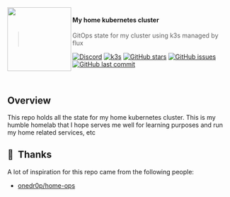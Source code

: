 <img src="https://cdn2.iconfinder.com/data/icons/mixd/512/16_kubernetes-512.png" align="left" width="144px" height="144px"/>

#### My home kubernetes cluster
> GitOps state for my cluster using k3s managed by flux

[![Discord](https://img.shields.io/badge/discord-chat-7289DA.svg?maxAge=60&style=flat-square)](https://discord.gg/DNCynrJ)
[![k3s](https://img.shields.io/badge/k3s-v1.30.0-orange?style=flat-square)](https://k3s.io/)
[![GitHub stars](https://img.shields.io/github/stars/themicknugget/k8s-GitOps?color=green&style=flat-square)](https://github.com/themicknugget/k8s-GitOps/stargazers)
[![GitHub issues](https://img.shields.io/github/issues/themicknugget/k8s-GitOps?style=flat-square)](https://github.com/themicknugget/k8s-GitOps/issues)
[![GitHub last commit](https://img.shields.io/github/last-commit/themicknugget/k8s-GitOps?color=purple&style=flat-square)](https://github.com/themicknugget/k8s-GitOps/commits/main)

<br/>

## Overview

This repo holds all the state for my home kubernetes cluster. This is my humble homelab that I hope serves me well for learning purposes and run my home related services, etc

## :handshake:&nbsp; Thanks

A lot of inspiration for this repo came from the following people:

- [onedr0p/home-ops](https://github.com/onedr0p/home-ops)